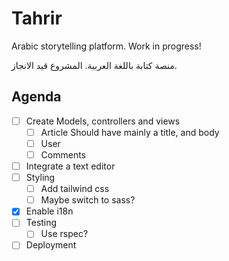 # Tahrir

Arabic storytelling platform. Work in progress!

منصة كتابة باللغة العربية. المشروع قيد الانجاز.

## Agenda

- [ ] Create Models, controllers and views
  - [ ] Article
    Should have mainly a title, and body
  - [ ] User
  - [ ] Comments

- [ ] Integrate a text editor
- [ ] Styling
  - [ ] Add tailwind css
  - [ ] Maybe switch to sass?
- [x] Enable i18n
- [ ] Testing
  - [ ] Use rspec?
- [ ] Deployment
